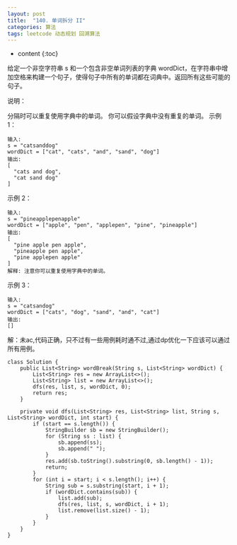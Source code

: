 ```yaml
---
layout: post
title:  "140. 单词拆分 II"
categories: 算法
tags: leetcode 动态规划 回溯算法
---
```


* content
{:toc}

<!--more-->

给定一个非空字符串 s 和一个包含非空单词列表的字典 wordDict，在字符串中增加空格来构建一个句子，使得句子中所有的单词都在词典中。返回所有这些可能的句子。

说明：

分隔时可以重复使用字典中的单词。
你可以假设字典中没有重复的单词。
示例 1：

```
输入:
s = "catsanddog"
wordDict = ["cat", "cats", "and", "sand", "dog"]
输出:
[
  "cats and dog",
  "cat sand dog"
]
```

示例 2：

```
输入:
s = "pineapplepenapple"
wordDict = ["apple", "pen", "applepen", "pine", "pineapple"]
输出:
[
  "pine apple pen apple",
  "pineapple pen apple",
  "pine applepen apple"
]
解释: 注意你可以重复使用字典中的单词。
```

示例 3：

```
输入:
s = "catsandog"
wordDict = ["cats", "dog", "sand", "and", "cat"]
输出:
[]
```

解：未ac,代码正确，只不过有一些用例耗时通不过,通过dp优化一下应该可以通过所有用例。

```
class Solution {
    public List<String> wordBreak(String s, List<String> wordDict) {
        List<String> res = new ArrayList<>();
        List<String> list = new ArrayList<>();
        dfs(res, list, s, wordDict, 0);
        return res;
    }

    private void dfs(List<String> res, List<String> list, String s, List<String> wordDict, int start) {
        if (start == s.length()) {
            StringBuilder sb = new StringBuilder();
            for (String ss : list) {
                sb.append(ss);
                sb.append(" ");
            }
            res.add(sb.toString().substring(0, sb.length() - 1));
            return;
        }
        for (int i = start; i < s.length(); i++) {
            String sub = s.substring(start, i + 1);
            if (wordDict.contains(sub)) {
                list.add(sub);
                dfs(res, list, s, wordDict, i + 1);
                list.remove(list.size() - 1);
            }
        }
    }
}
```
